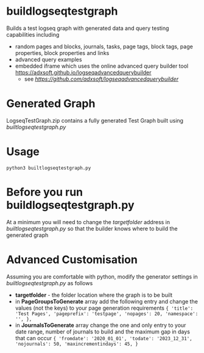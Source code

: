 # buildlogseqtestgraph
Builds a test logseq graph with generated data and query testing capabilities including
 - random pages and blocks, journals, tasks, page tags, block tags, page properties, block properties and links
 - advanced query examples 
 - embedded iframe which uses the online advanced query builder tool https://adxsoft.github.io/logseqadvancedquerybuilder
   - see _https://github.com/adxsoft/logseqadvancedquerybuilder_
   
# Generated Graph
LogseqTestGraph.zip contains a fully generated Test Graph built using _builtlogseqtestgraph.py_

# Usage
`python3 builtlogseqtestgraph.py`

# Before you run buildlogseqtestgraph.py
At a minimum you will need to change the _targetfolder_ address in _builtlogseqtestgraph.py_ so that the builder knows where to build the generated graph


# Advanced Customisation
Assuming you are comfortable with python, modify the generator settings in _builtlogseqtestgraph.py_ as follows
- **targetfolder** - the folder location where the graph is to be built 
- in **PageGroupsToGenerate** array add the following entry and change the values (not the keys) to your page generation requirements
`{
        'title': 'Test Pages',
        'pageprefix': 'testpage',
        'nopages': 20,
        'namespace': '',
    },`
- in **JournalsToGenerate** array change the one and only entry to your date range, number of journals to build and the maximum gap in days that can occur
`{
    'fromdate': '2020_01_01',
    'todate': '2023_12_31',
    'nojournals': 50,
    'maxincrementindays': 45,
}`
 
